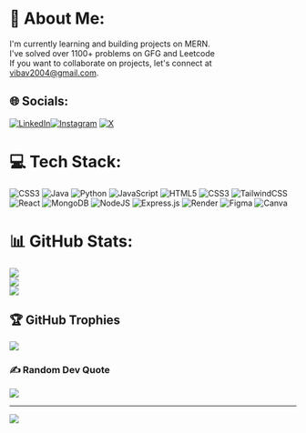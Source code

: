 # 💫 About Me:
I'm currently learning and building projects on MERN.<br>I've solved over 1100+ problems on GFG and Leetcode<br>If you want to collaborate on projects, let's connect at vibav2004@gmail.com.


## 🌐 Socials:
[![LinkedIn](https://img.shields.io/badge/LinkedIn-%230077B5.svg?logo=linkedin&logoColor=white)](https://linkedin.com/in/vibav-mahendran-078181228)[![Instagram](https://img.shields.io/badge/Instagram-%23E4405F.svg?logo=Instagram&logoColor=white)](https://instagram.com/_.vibav._) [![X](https://img.shields.io/badge/X-black.svg?logo=X&logoColor=white)](https://x.com/vibav_mahendran) 

# 💻 Tech Stack:
![CSS3](https://img.shields.io/badge/css3-%231572B6.svg?style=plastic&logo=css3&logoColor=white) ![Java](https://img.shields.io/badge/java-%23ED8B00.svg?style=plastic&logo=openjdk&logoColor=white) ![Python](https://img.shields.io/badge/python-3670A0?style=plastic&logo=python&logoColor=ffdd54) ![JavaScript](https://img.shields.io/badge/javascript-%23323330.svg?style=plastic&logo=javascript&logoColor=%23F7DF1E) ![HTML5](https://img.shields.io/badge/html5-%23E34F26.svg?style=plastic&logo=html5&logoColor=white) ![CSS3](https://img.shields.io/badge/css3-%231572B6.svg?style=plastic&logo=css3&logoColor=white) ![TailwindCSS](https://img.shields.io/badge/tailwindcss-%2338B2AC.svg?style=plastic&logo=tailwind-css&logoColor=white) ![React](https://img.shields.io/badge/react-%2320232a.svg?style=plastic&logo=react&logoColor=%2361DAFB) ![MongoDB](https://img.shields.io/badge/MongoDB-%234ea94b.svg?style=plastic&logo=mongodb&logoColor=white) ![NodeJS](https://img.shields.io/badge/node.js-6DA55F?style=plastic&logo=node.js&logoColor=white) ![Express.js](https://img.shields.io/badge/express.js-%23404d59.svg?style=plastic&logo=express&logoColor=%2361DAFB) ![Render](https://img.shields.io/badge/Render-%46E3B7.svg?style=plastic&logo=render&logoColor=white) ![Figma](https://img.shields.io/badge/figma-%23F24E1E.svg?style=plastic&logo=figma&logoColor=white) ![Canva](https://img.shields.io/badge/Canva-%2300C4CC.svg?style=plastic&logo=Canva&logoColor=white)
# 📊 GitHub Stats:
![](https://github-readme-stats.vercel.app/api?username=gitvibav&theme=dark&hide_border=false&include_all_commits=false&count_private=false)<br/>
![](https://github-readme-streak-stats.herokuapp.com/?user=gitvibav&theme=dark&hide_border=false)<br/>
![](https://github-readme-stats.vercel.app/api/top-langs/?username=gitvibav&theme=dark&hide_border=false&include_all_commits=false&count_private=false&layout=compact)

## 🏆 GitHub Trophies
![](https://github-profile-trophy.vercel.app/?username=gitvibav&theme=radical&no-frame=false&no-bg=true&margin-w=4)

### ✍️ Random Dev Quote
![](https://quotes-github-readme.vercel.app/api?type=horizontal&theme=tokyonight)

---
[![](https://visitcount.itsvg.in/api?id=gitvibav&icon=5&color=1)](https://visitcount.itsvg.in)

<!-- Proudly created with GPRM ( https://gprm.itsvg.in ) -->
